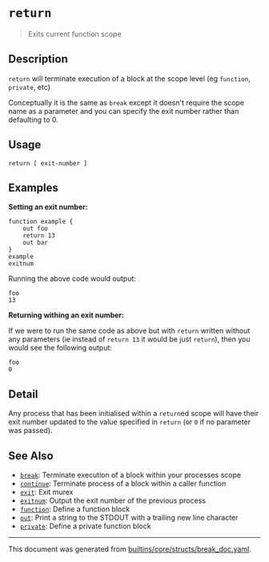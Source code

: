 # `return`

> Exits current function scope

## Description

`return` will terminate execution of a block at the scope level (eg `function`,
`private`, etc)

Conceptually it is the same as `break` except it doesn't require the scope name
as a parameter and you can specify the exit number rather than defaulting to 0.

## Usage

```
return [ exit-number ]
```

## Examples

**Setting an exit number:**

```
function example {
    out foo
    return 13
    out bar
}
example
exitnum
```

Running the above code would output:

```
foo
13
```

**Returning withing an exit number:**

If we were to run the same code as above but with `return` written without any
parameters (ie instead of `return 13` it would be just `return`), then you
would see the following output:

```
foo
0
```

## Detail

Any process that has been initialised within a `return`ed scope will have their
exit number updated to the value specified in `return` (or `0` if no parameter
was passed).

## See Also

* [`break`](../commands/break.md):
  Terminate execution of a block within your processes scope
* [`continue`](../commands/continue.md):
  Terminate process of a block within a caller function
* [`exit`](../commands/exit.md):
  Exit murex
* [`exitnum`](../commands/exitnum.md):
  Output the exit number of the previous process
* [`function`](../commands/function.md):
  Define a function block
* [`out`](../commands/out.md):
  Print a string to the STDOUT with a trailing new line character
* [`private`](../commands/private.md):
  Define a private function block

<hr/>

This document was generated from [builtins/core/structs/break_doc.yaml](https://github.com/lmorg/murex/blob/master/builtins/core/structs/break_doc.yaml).